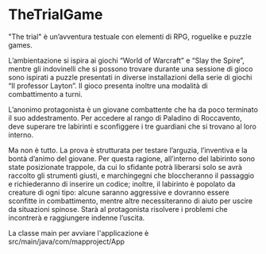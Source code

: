 # TheTrialGame

"The trial" è un’avventura testuale con elementi di RPG, roguelike e puzzle games.

L’ambientazione si ispira ai giochi “World of Warcraft” e “Slay the Spire”, mentre gli indovinelli che si possono trovare durante una sessione di gioco sono ispirati a puzzle presentati in diverse installazioni della serie di giochi “Il professor Layton”. Il gioco presenta inoltre una modalità di combattimento a turni.

L’anonimo protagonista è un giovane combattente che ha da poco terminato il suo addestramento. Per accedere al rango di Paladino di Roccavento, deve superare tre labirinti e sconfiggere i tre guardiani che si trovano al loro interno.

Ma non è tutto. La prova è strutturata per testare l’arguzia, l’inventiva e la bontà d’animo del giovane. Per questa ragione, all’interno del labirinto sono state posizionate trappole, da cui lo sfidante potrà liberarsi solo se avrà raccolto gli strumenti giusti, e marchingegni che bloccheranno il passaggio e richiederanno di inserire un codice; inoltre, il labirinto è popolato da creature di ogni tipo: alcune saranno aggressive e dovranno essere sconfitte in combattimento, mentre altre necessiteranno di aiuto per uscire da situazioni spinose. Starà al protagonista risolvere i problemi che incontrerà e raggiungere indenne l’uscita.

La classe main per avviare l'applicazione è src/main/java/com/mapproject/App
